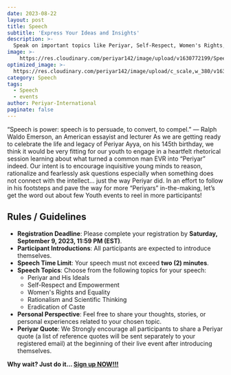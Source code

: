 ```yaml
---
date: 2023-08-22
layout: post
title: Speech
subtitle: 'Express Your Ideas and Insights'
description: >-
  Speak on important topics like Periyar, Self-Respect, Women's Rights, Rationalism, and Caste Eradication.
image: >-
    https://res.cloudinary.com/periyar142/image/upload/v1630772199/Speech_ws6dyv.jpg
optimized_image: >-
  https://res.cloudinary.com/periyar142/image/upload/c_scale,w_380/v1630772199/Speech_ws6dyv.jpg
category: Speech
tags:
  - Speech
  - events
author: Periyar-International
paginate: false
---
```

  
“Speech is power: speech is to persuade, to convert, to compel.”
— Ralph Waldo Emerson, an American essayist and lecturer
As we are getting ready to celebrate the life and legacy of Periyar Ayya, on his 145th birthday, we think it would be very fitting for our youth to engage in a heartfelt rhetorical session learning about what turned a common man EVR into “Periyar” indeed. Our intent is to encourage inquisitive young minds to reason, rationalize and fearlessly ask questions especially when something does not connect with the intellect… just the way Periyar did.   In an effort to follow in his footsteps and pave the way for more “Periyars” in-the-making, let’s get the word out about few Youth events to reel in more participants!

## Rules / Guidelines

* **Registration Deadline**: Please complete your registration by **Saturday, September 9, 2023, 11:59 PM (EST)**.
* **Participant Introductions**: All participants are expected to introduce themselves.
* **Speech Time Limit**: Your speech must not exceed **two (2) minutes**.
* **Speech Topics**: Choose from the following topics for your speech:
  - Periyar and His Ideals
  - Self-Respect and Empowerment
  - Women's Rights and Equality
  - Rationalism and Scientific Thinking
  - Eradication of Caste
* **Personal Perspective**: Feel free to share your thoughts, stories, or personal experiences related to your chosen topic.
* **Periyar Quote**: We Strongly encourage all participants to share a Periyar quote (a list of reference quotes will be sent separately to your registered email) at the beginning of their live event after introducing themselves.


**Why wait? Just do it… [Sign up NOW!!!](/register/)**